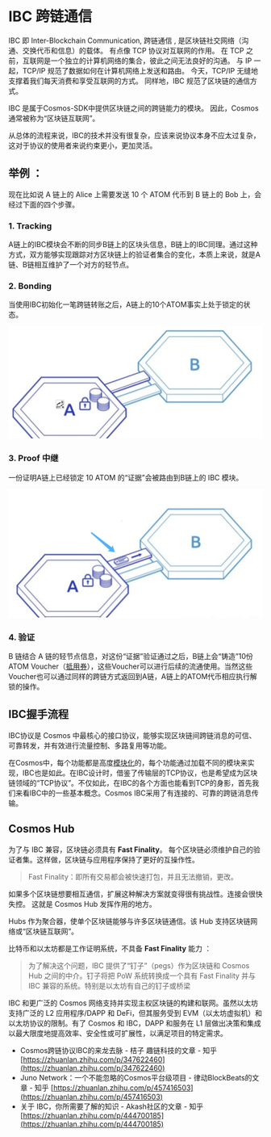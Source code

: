 # IBC 跨链通信

IBC 即 Inter-Blockchain Communication, 跨链通信 ,  是区块链社交网络（沟通、交换代币和信息）的载体。 有点像 TCP 协议对互联网的作用。 在 TCP 之前，互联网是一个独立的计算机网络的集合，彼此之间无法良好的沟通。 与 IP 一起，TCP/IP 规范了数据如何在计算机网络上发送和路由。 今天，TCP/IP 无缝地支撑着我们每天消费和享受互联网的方式。 同样地，IBC 规范了区块链的通信方式。

IBC 是属于Cosmos-SDK中提供区块链之间的跨链能力的模块。 因此，Cosmos 通常被称为“区块链互联网”。

从总体的流程来说，IBC的技术并没有很复杂，应该来说协议本身不应太过复杂，这对于协议的使用者来说约束更小，更加灵活。

## 举例 ：

现在比如说 A 链上的 Alice 上需要发送 10 个 ATOM 代币到 B 链上的 Bob 上，会经过下面的四个步骤。

### 1. **Tracking**

A链上的IBC模块会不断的同步B链上的区块头信息，B链上的IBC同理。通过这种方式，双方能够实现跟踪对方区块链上的验证者集合的变化，本质上来说，就是A链、B链相互维护了一个对方的轻节点。

### 2. **Bonding**

当使用IBC初始化一笔跨链转账之后，A链上的10个ATOM事实上处于锁定的状态。

![Untitled](IBC%20%E8%B7%A8%E9%93%BE%E9%80%9A%E4%BF%A1%20500e98b8104b46b79bd4564140028bf2/Untitled.png)

### 3. **Proof 中继**

一份证明A链上已经锁定 10 ATOM 的“证据”会被路由到B链上的 IBC 模块。

![Untitled](IBC%20%E8%B7%A8%E9%93%BE%E9%80%9A%E4%BF%A1%20500e98b8104b46b79bd4564140028bf2/Untitled%201.png)

### 4. **验证**

B 链结合 A 链的轻节点信息，对这份“证据”验证通过之后，B链上会“铸造”10份 ATOM Voucher（[抵用券](https://www.zhihu.com/search?q=%E6%8A%B5%E7%94%A8%E5%88%B8&search_source=Entity&hybrid_search_source=Entity&hybrid_search_extra=%7B%22sourceType%22%3A%22article%22%2C%22sourceId%22%3A%22347622460%22%7D)），这些Voucher可以进行后续的流通使用。当然这些Voucher也可以通过同样的跨链方式返回到A链，A链上的ATOM代币相应执行解锁的操作。

## **IBC握手流程**

IBC协议是 Cosmos 中最核心的接口协议，能够实现区块链间跨链消息的可信、可靠转发，并有效进行流量控制、多路复用等功能。

在Cosmos中，每个功能都是高度[模块化](https://www.zhihu.com/search?q=%E6%A8%A1%E5%9D%97%E5%8C%96&search_source=Entity&hybrid_search_source=Entity&hybrid_search_extra=%7B%22sourceType%22%3A%22article%22%2C%22sourceId%22%3A%22347622460%22%7D)的，每个功能通过加载不同的模块来实现，IBC也是如此。在IBC设计时，借鉴了传输层的TCP协议，也是希望成为区块链领域的“TCP协议”。不仅如此，在IBC的各个方面也能看到TCP的身影，首先我们来看IBC中的一些基本概念。Cosmos IBC采用了有连接的、可靠的跨链消息传输。

## Cosmos Hub

为了与 IBC 兼容，区块链必须具有 **Fast Finality**。 每个区块链必须维护自己的验证者集。这样做，区块链与应用程序保持了更好的互操作性。

> Fast Finality：即所有交易都会被快速打包，并且无法撤销，更改。
> 

如果多个区块链想要相互通信，扩展这种解决方案就变得很有挑战性。连接会很快失控。 这就是 Cosmos Hub 发挥作用的地方。

Hubs 作为聚合器，使单个区块链能够与许多区块链通信。该 Hub 支持区块链网络或“区块链互联网”。

比特币和以太坊都是工作证明系统，不具备 **Fast Finality** 能力 ：

> 为了解决这个问题，IBC 提供了“钉子”（pegs）作为区块链和 Cosmos Hub 之间的中介。钉子将把 PoW 系统转换成一个具有 Fast Finality 并与 IBC 兼容的系统。特别是以太坊有自己的钉子或桥梁
> 

IBC 和更广泛的 Cosmos 网络支持并实现主权区块链的构建和联网。虽然以太坊支持广泛的 L2 应用程序/DAPP 和 DeFi，但其服务受到 EVM（以太坊虚拟机）和以太坊协议的限制。有了 Cosmos 和 IBC，DAPP 和服务在 L1 层做出决策和集成以最大限度地提高效率、安全性或可扩展性，以满足项目的特定需求。

- Cosmos跨链协议IBC的来龙去脉 - 桔子 趣链科技的文章 - 知乎
[https://zhuanlan.zhihu.com/p/347622460](https://zhuanlan.zhihu.com/p/347622460)
- Juno Network：一个不能忽略的Cosmos平台级项目 - 律动BlockBeats的文章 - 知乎
[https://zhuanlan.zhihu.com/p/457416503](https://zhuanlan.zhihu.com/p/457416503)
- 关于 IBC，你所需要了解的知识 - Akash社区的文章 - 知乎
[https://zhuanlan.zhihu.com/p/444700185](https://zhuanlan.zhihu.com/p/444700185)